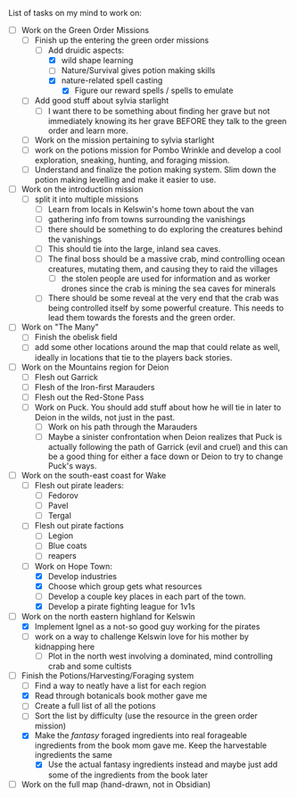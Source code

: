 List of tasks on my mind to work on:

- [ ] Work on the Green Order Missions
	- [ ] Finish up the entering the green order missions
		- [ ] Add druidic aspects:
			- [x] wild shape learning
			- [ ] Nature/Survival gives potion making skills
			- [x] nature-related spell casting
				- [x] Figure our reward spells / spells to emulate
	- [ ] Add good stuff about sylvia starlight
		- [ ] I want there to be something about finding her grave but not immediately knowing its her grave BEFORE they talk to the green order and learn more. 
	- [ ] Work on the mission pertaining to sylvia starlight
	- [ ] work on the potions mission for Pombo Wrinkle and develop a cool exploration, sneaking, hunting, and foraging mission. 
	- [ ] Understand and finalize the potion making system. Slim down the potion making levelling and make it easier to use. 
- [ ] Work on the introduction mission
	- [ ] split it into multiple missions
		- [ ] Learn from locals in Kelswin's home town about the van 
		- [ ] gathering info from towns surrounding the vanishings
		- [ ] there should be something to do exploring the creatures behind the vanishings
		- [ ] This should tie into the large, inland sea caves.
		- [ ] The final boss should be a massive crab, mind controlling ocean creatures, mutating them, and causing they to raid the villages
			- [ ] the stolen people are used for information and as worker drones since the crab is mining the sea caves for minerals
		- [ ] There should be some reveal at the very end that the crab was being controlled itself by some powerful creature. This needs to lead them towards the forests and the green order. 
- [ ] Work on "The Many"
	- [ ] Finish the obelisk field
	- [ ] add some other locations around the map that could relate as well, ideally in locations that tie to the players back stories. 
- [ ] Work on the Mountains region for Deion
	- [ ] Flesh out Garrick
	- [ ] Flesh of the Iron-first Marauders
	- [ ] Flesh out the Red-Stone Pass
	- [ ] Work on Puck. You should add stuff about how he will tie in later to Deion in the wilds, not just in the past. 
		- [ ] Work on his path through the Marauders
		- [ ] Maybe a sinister confrontation when Deion realizes that Puck is actually following the path of Garrick (evil and cruel) and this can be a good thing for either a face down or Deion to try to change Puck's ways. 
- [ ] Work on the south-east coast for Wake
	- [ ] Flesh out pirate leaders:
		- [ ] Fedorov
		- [ ] Pavel
		- [ ] Tergal
	- [ ] Flesh out pirate factions
		- [ ] Legion
		- [ ] Blue coats
		- [ ] reapers
	- [ ] Work on Hope Town:
		- [x] Develop industries
		- [x] Choose which group gets what resources
		- [ ] Develop a couple key places in each part of the town. 
		- [x] Develop a pirate fighting league for 1v1s
- [ ] Work on the north eastern highland for Kelswin
	- [x] Implement Ignel as a not-so good guy working for the pirates
	- [ ] work on a way to challenge Kelswin love for his mother by kidnapping here
		- [ ] Plot in the north west involving a dominated, mind controlling crab and some cultists
- [ ] Finish the Potions/Harvesting/Foraging system
	- [ ] Find a way to neatly have a list for each region
	- [x] Read through botanicals book mother gave me
	- [ ] Create a full list of all the potions
	- [ ] Sort the list by difficulty (use the resource in the green order mission)
	- [x] Make the *fantasy* foraged ingredients into real forageable ingredients from the book mom gave me. Keep the harvestable ingredients the same
		- [x] Use the actual fantasy ingredients instead and maybe just add some of the ingredients from the book later
- [ ] Work on the full map (hand-drawn, not in Obsidian)